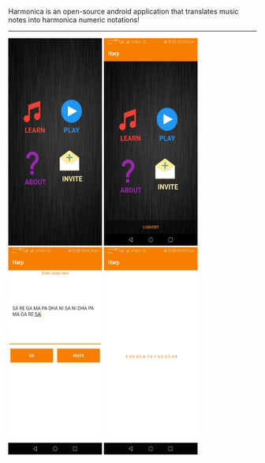 Harmonica is an open-source android application that translates music notes into harmonica numeric notations!
<HR>
     <p>
<img src="1.jpg"
     alt="Harmonica Application"
     height=420 width=190/>
<img src="2.jpg"
     alt="Harmonica Application"
      height=420 width=190/>   <img src="3.jpg"
     alt="Harmonica Application"
      height=420 width=190/>  <img src="4.jpg"
     alt="Harmonica Application"
      height=420 width=190/>
   

